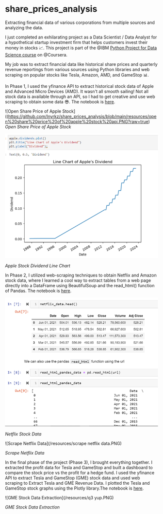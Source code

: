 # share_prices_analysis
Extracting financial data of various corporations from multiple sources and analyzing the data.

I just completed an exhilarating project as a Data Scientist / Data Analyst for a hypothetical startup investment firm that helps customers invest their money in stocks 📈. This project is part of the @IBM [Python Project for Data Science course](https://www.coursera.org/learn/python-project-for-data-science/home/welcome) on @Coursera.

My job was to extract financial data like historical share prices and quarterly revenue reportings from various sources using Python libraries and web scraping on popular stocks like Tesla, Amazon, AMD, and GameStop 📊.


In Phase 1, I used the yfinance API to extract historical stock data of Apple and Advanced Micro Devices (AMD). It wasn't all smooth sailing! Not all stock data is available through an API, so I had to get creative and use web scraping to obtain some data 😎. The notebook is [here](https://github.com/Inyrkz/share_prices_analysis/blob/main/extract_api.ipynb).





![Open Share Price of Apple Stock]((https://github.com/Inyrkz/share_prices_analysis/blob/main/resources/open%20share%20price%20of%20apple%20stock%20api.PNG?raw=true)
*Open Share Price of Apple Stock*





![Apple Stock Dividend Line Chart](https://github.com/Inyrkz/share_prices_analysis/blob/main/resources/apple%20stock%20dividend%20api.PNG?raw=true)

*Apple Stock Dividend Line Chart*




In Phase 2, I utilized web-scraping techniques to obtain Netflix and Amazon stock data, where I learned a cool way to extract tables from a web page directly into a DataFrame using BeautifulSoup and the read_html() function of Pandas. The notebook is [here](https://github.com/Inyrkz/share_prices_analysis/blob/main/webscraping.ipynb).



![Netflix Stock Data](https://github.com/Inyrkz/share_prices_analysis/blob/main/resources/netflix%20data%20phase%202.PNG)

*Netflix Stock Data*



![Scrape Netflix Data](/resources/scrape netflix data.PNG)

*Scrape Netflix Data*




In the final phase of the project (Phase 3), I brought everything together. I extracted the profit data for Tesla and GameStop and built a dashboard to compare the stock price vs the profit for a hedge fund. I used the yfinance API to extract Tesla and GameStop (GME) stock data and used web scraping to Extract Tesla and GME Revenue Data. I plotted the Tesla and GameStop stock graphs using the Plotly library.The notebook is [here](https://github.com/Inyrkz/share_prices_analysis/blob/main/Final%20Assignment.ipynb).

![GME Stock Data Extraction](/resources/q3 yup.PNG)

*GME Stock Data Extraction*


